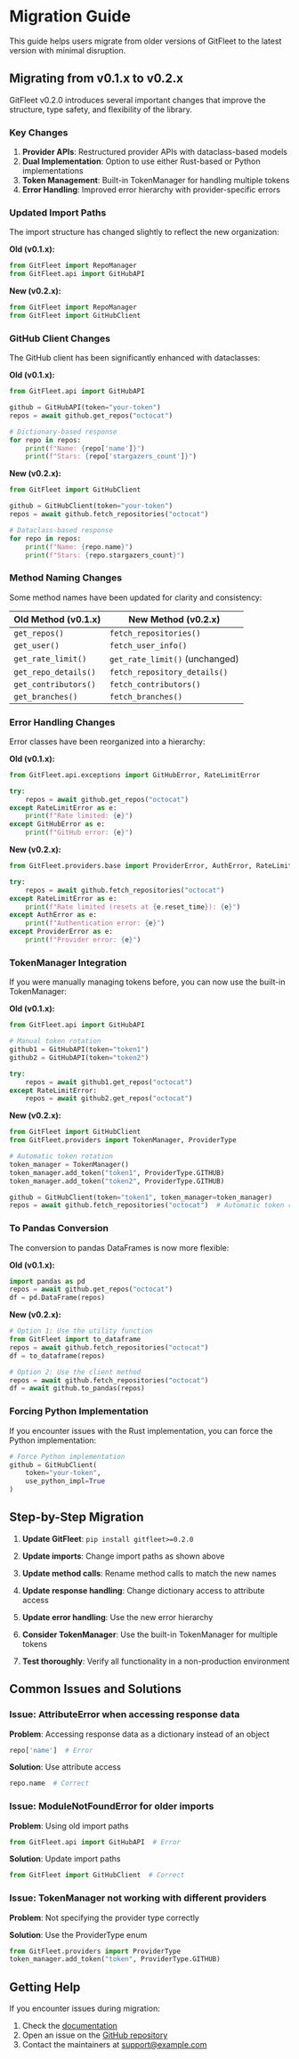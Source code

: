 # Migration Guide

This guide helps users migrate from older versions of GitFleet to the latest version with minimal disruption.

## Migrating from v0.1.x to v0.2.x

GitFleet v0.2.0 introduces several important changes that improve the structure, type safety, and flexibility of the library.

### Key Changes

1. **Provider APIs**: Restructured provider APIs with dataclass-based models
2. **Dual Implementation**: Option to use either Rust-based or Python implementations 
3. **Token Management**: Built-in TokenManager for handling multiple tokens
4. **Error Handling**: Improved error hierarchy with provider-specific errors

### Updated Import Paths

The import structure has changed slightly to reflect the new organization:

**Old (v0.1.x):**
```python
from GitFleet import RepoManager
from GitFleet.api import GitHubAPI
```

**New (v0.2.x):**
```python
from GitFleet import RepoManager
from GitFleet import GitHubClient
```

### GitHub Client Changes

The GitHub client has been significantly enhanced with dataclasses:

**Old (v0.1.x):**
```python
from GitFleet.api import GitHubAPI

github = GitHubAPI(token="your-token")
repos = await github.get_repos("octocat")

# Dictionary-based response
for repo in repos:
    print(f"Name: {repo['name']}")
    print(f"Stars: {repo['stargazers_count']}")
```

**New (v0.2.x):**
```python
from GitFleet import GitHubClient

github = GitHubClient(token="your-token")
repos = await github.fetch_repositories("octocat")

# Dataclass-based response
for repo in repos:
    print(f"Name: {repo.name}")
    print(f"Stars: {repo.stargazers_count}")
```

### Method Naming Changes

Some method names have been updated for clarity and consistency:

| Old Method (v0.1.x) | New Method (v0.2.x) |
|---------------------|---------------------|
| `get_repos()` | `fetch_repositories()` |
| `get_user()` | `fetch_user_info()` |
| `get_rate_limit()` | `get_rate_limit()` (unchanged) |
| `get_repo_details()` | `fetch_repository_details()` |
| `get_contributors()` | `fetch_contributors()` |
| `get_branches()` | `fetch_branches()` |

### Error Handling Changes

Error classes have been reorganized into a hierarchy:

**Old (v0.1.x):**
```python
from GitFleet.api.exceptions import GitHubError, RateLimitError

try:
    repos = await github.get_repos("octocat")
except RateLimitError as e:
    print(f"Rate limited: {e}")
except GitHubError as e:
    print(f"GitHub error: {e}")
```

**New (v0.2.x):**
```python
from GitFleet.providers.base import ProviderError, AuthError, RateLimitError

try:
    repos = await github.fetch_repositories("octocat")
except RateLimitError as e:
    print(f"Rate limited (resets at {e.reset_time}): {e}")
except AuthError as e:
    print(f"Authentication error: {e}")
except ProviderError as e:
    print(f"Provider error: {e}")
```

### TokenManager Integration

If you were manually managing tokens before, you can now use the built-in TokenManager:

**Old (v0.1.x):**
```python
from GitFleet.api import GitHubAPI

# Manual token rotation
github1 = GitHubAPI(token="token1")
github2 = GitHubAPI(token="token2")

try:
    repos = await github1.get_repos("octocat")
except RateLimitError:
    repos = await github2.get_repos("octocat")
```

**New (v0.2.x):**
```python
from GitFleet import GitHubClient
from GitFleet.providers import TokenManager, ProviderType

# Automatic token rotation
token_manager = TokenManager()
token_manager.add_token("token1", ProviderType.GITHUB)
token_manager.add_token("token2", ProviderType.GITHUB)

github = GitHubClient(token="token1", token_manager=token_manager)
repos = await github.fetch_repositories("octocat")  # Automatic token rotation
```

### To Pandas Conversion

The conversion to pandas DataFrames is now more flexible:

**Old (v0.1.x):**
```python
import pandas as pd
repos = await github.get_repos("octocat")
df = pd.DataFrame(repos)
```

**New (v0.2.x):**
```python
# Option 1: Use the utility function
from GitFleet import to_dataframe
repos = await github.fetch_repositories("octocat")
df = to_dataframe(repos)

# Option 2: Use the client method
repos = await github.fetch_repositories("octocat")
df = await github.to_pandas(repos)
```

### Forcing Python Implementation

If you encounter issues with the Rust implementation, you can force the Python implementation:

```python
# Force Python implementation
github = GitHubClient(
    token="your-token",
    use_python_impl=True
)
```

## Step-by-Step Migration

1. **Update GitFleet**: `pip install gitfleet>=0.2.0`

2. **Update imports**: Change import paths as shown above

3. **Update method calls**: Rename method calls to match the new names

4. **Update response handling**: Change dictionary access to attribute access

5. **Update error handling**: Use the new error hierarchy

6. **Consider TokenManager**: Use the built-in TokenManager for multiple tokens

7. **Test thoroughly**: Verify all functionality in a non-production environment

## Common Issues and Solutions

### Issue: AttributeError when accessing response data

**Problem**: Accessing response data as a dictionary instead of an object
```python
repo['name']  # Error
```

**Solution**: Use attribute access
```python
repo.name  # Correct
```

### Issue: ModuleNotFoundError for older imports

**Problem**: Using old import paths
```python
from GitFleet.api import GitHubAPI  # Error
```

**Solution**: Update import paths
```python
from GitFleet import GitHubClient  # Correct
```

### Issue: TokenManager not working with different providers

**Problem**: Not specifying the provider type correctly

**Solution**: Use the ProviderType enum
```python
from GitFleet.providers import ProviderType
token_manager.add_token("token", ProviderType.GITHUB)
```

## Getting Help

If you encounter issues during migration:

1. Check the [documentation](https://github.com/your-org/gitfleet/docs)
2. Open an issue on the [GitHub repository](https://github.com/your-org/gitfleet/issues)
3. Contact the maintainers at support@example.com